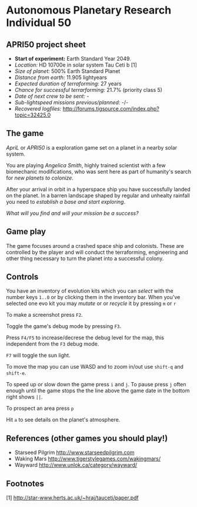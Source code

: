 
# Autonomous Planetary Research Individual 50

## APRI50 project sheet

* **Start of experiment:** Earth Standard Year 2049.
* *Location:* HD 10700e in solar system Tau Ceti b [1]
* *Size of planet:* 500% Earth Standard Planet
* *Distance from earth:* 11.905 lightyears
* *Expected duration of terraforming:* 27 years
* *Chance for successful terrarforming:* 21.7% (priority class 5)
* *Date of next crew to be sent:* -
* *Sub-lightspeed missions previous/planned:* -/-
* *Recovered logfiles:* http://forums.tigsource.com/index.php?topic=32425.0

## The game

*ApriL* or *APRI50* is a exploration game set on a planet in a nearby solar system.

You are playing *Angelica Smith*, highly trained scientist with a few
biomechanic modifications, who was sent here as part of humanity's
search for _new planets to colonize_. 

After your arrival in orbit in a hyperspace ship you have
successfully landed on the planet. In a barren landscape shaped by
regular and unhealty rainfall you need to _establish a base and start exploring_.

*What will you find and will your mission be a success?*


## Game play

The game focuses around a crashed space ship and colonists. These are
controlled by the player and will conduct the terraforming, engineering
and other thing necessary to turn the planet into a successful colony.


## Controls

You have an inventory of evolution kits which you can _select_ with the
number keys `1..0` or by clicking them in the inventory bar.
When you've selected one evo kit you may _mutate_ or or _recycle_ it by
pressing `m` or `r`

To make a screenshot press `F2`.

Toggle the game's debug mode by pressing `F3`.

Press `F4/F5` to increase/decrese the debug level for the map, this
independent from the `F3` debug mode.

`F7` will toggle the sun light.

To move the map you can use WASD and to zoom in/out use `shift-q` and `shift-e`.

To speed up or slow down the game press `i` and `j`. To pause press `j`
often enough until the game stops the the line above the game date in
the bottom right shows `||`.

To prospect an area press `p`

Hit `a` to see details on the planet's atmosphere.


## References (other games you should play!)

* Starseed Pilgrim http://www.starseedpilgrim.com
* Waking Mars http://www.tigerstylegames.com/wakingmars/
* Wayward http://www.unlok.ca/category/wayward/


## Footnotes
[1] http://star-www.herts.ac.uk/~hraj/tauceti/paper.pdf

